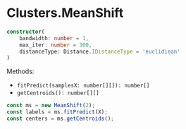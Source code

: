 # Clusters.MeanShift

```ts
constructor(
    bandwidth: number = 1,
    max_iter: number = 300,
    distanceType: Distance.IDistanceType = 'euclidiean'
)
```

Methods:
- `fitPredict(samplesX: number[][]): number[]`
- `getCentroids(): number[][]`

```ts
const ms = new MeanShift(2);
const labels = ms.fitPredict(X);
const centers = ms.getCentroids();
```
